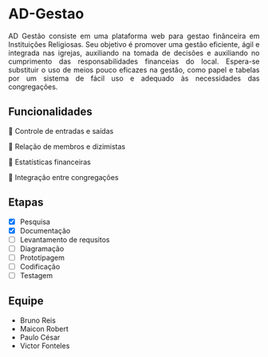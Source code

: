 # AD-Gestao

<p align="justify">
AD Gestão consiste em uma plataforma web para gestao finânceira em Instituições Religiosas. Seu objetivo é promover uma gestão eficiente, ágil e integrada nas igrejas, auxiliando na tomada de decisões e auxiliando no cumprimento das responsabilidades financeias do local. Espera-se substituir o uso de meios pouco eficazes na gestão, como papel e tabelas por um sistema de fácil uso e adequado às necessidades das congregações. 
</p>

## Funcionalidades

🎯 Controle de entradas e saídas

🎯 Relação de membros e dizimistas

🎯 Estatísticas financeiras

🎯 Integração entre congregações

## Etapas

- [x] Pesquisa
- [x] Documentação
- [ ] Levantamento de requsitos
- [ ] Diagramação
- [ ] Prototipagem
- [ ] Codificação
- [ ] Testagem

## Equipe

- Bruno Reis
- Maicon Robert
- Paulo César
- Victor Fonteles
